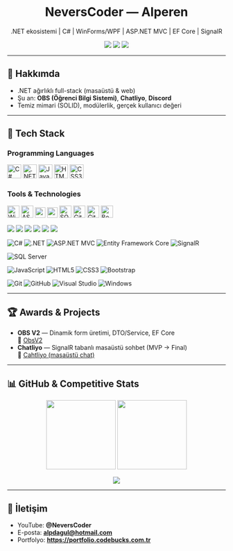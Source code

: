 <!-- Header / Banner -->
<h1 align="center">NeversCoder — Alperen</h1>
<p align="center">.NET ekosistemi | C# | WinForms/WPF | ASP.NET MVC | EF Core | SignalR</p>

<p align="center">
  <a href="https://github.com/Nevers01?tab=followers"><img src="https://img.shields.io/github/followers/Nevers01?style=for-the-badge&logo=github"></a>
  <a href="https://www.youtube.com/@NeversCoder"><img src="https://img.shields.io/badge/YouTube-NeversCoder-red?style=for-the-badge&logo=youtube"></a>
  <a href="mailto:alpdagul@hotmail.com"><img src="https://img.shields.io/badge/Email-alpdagul@hotmail.com-blue?style=for-the-badge&logo=gmail"></a>
</p>

---

## 👋 Hakkımda
- .NET ağırlıklı full-stack (masaüstü & web)
- Şu an: **OBS (Öğrenci Bilgi Sistemi)**, **Chatliyo**, **Discord**
- Temiz mimari (SOLID), modülerlik, gerçek kullanıcı değeri

---

## 🧰 Tech Stack

### Programming Languages
<p>
  <img src="https://cdn.jsdelivr.net/gh/devicons/devicon/icons/csharp/csharp-original.svg" height="32" title="C#"/>
  <img src="https://cdn.jsdelivr.net/gh/devicons/devicon/icons/dotnetcore/dotnetcore-original.svg" height="32" title=".NET"/>
  <img src="https://cdn.jsdelivr.net/gh/devicons/devicon/icons/javascript/javascript-original.svg" height="32" title="JavaScript"/>
  <img src="https://cdn.jsdelivr.net/gh/devicons/devicon/icons/html5/html5-plain.svg" height="32" title="HTML5"/>
  <img src="https://cdn.jsdelivr.net/gh/devicons/devicon/icons/css3/css3-plain.svg" height="32" title="CSS3"/>
</p>

### Tools & Technologies
<p>
  <img src="https://cdn.jsdelivr.net/gh/devicons/devicon/icons/windows8/windows8-original.svg" height="28" title="WinForms/WPF"/>
  <img src="https://cdn.jsdelivr.net/gh/devicons/devicon/icons/dotnetcore/dotnetcore-original.svg" height="28" title="ASP.NET MVC"/>
  <img src="https://img.shields.io/badge/Entity%20Framework-Core-512BD4?logo=.net&logoColor=white" height="24" />
  <img src="https://img.shields.io/badge/SignalR-RealTime-512BD4?logo=.net&logoColor=white" height="24" />
  <img src="https://cdn.jsdelivr.net/gh/devicons/devicon/icons/microsoftsqlserver/microsoftsqlserver-plain.svg" height="28" title="SQL Server"/>
  <img src="https://cdn.jsdelivr.net/gh/devicons/devicon/icons/git/git-original.svg" height="28" title="Git"/>
  <img src="https://cdn.jsdelivr.net/gh/devicons/devicon/icons/github/github-original.svg" height="28" title="GitHub"/>
  <img src="https://cdn.jsdelivr.net/gh/devicons/devicon/icons/bootstrap/bootstrap-original.svg" height="28" title="Bootstrap"/>
</p>

<!-- İstersen rozet stili (shields.io) ile de gösterebilirsin -->

<p>
  <img src="https://img.shields.io/badge/C%23-239120?logo=csharp&logoColor=white&style=for-the-badge"/>
  <img src="https://img.shields.io/badge/.NET-512BD4?logo=dotnet&logoColor=white&style=for-the-badge"/>
  <img src="https://img.shields.io/badge/ASP.NET%20MVC-512BD4?logo=dotnet&logoColor=white&style=for-the-badge"/>
  <img src="https://img.shields.io/badge/EF%20Core-512BD4?logo=dotnet&logoColor=white&style=for-the-badge"/>
  <img src="https://img.shields.io/badge/SignalR-RealTime-512BD4?style=for-the-badge"/>
  <img src="https://img.shields.io/badge/SQL%20Server-CC2927?logo=microsoftsqlserver&logoColor=white&style=for-the-badge"/>
</p>

<!-- Diller -->
![C#](https://img.shields.io/badge/C%23-239120?style=for-the-badge&logo=csharp&logoColor=white)
![.NET](https://img.shields.io/badge/.NET-512BD4?style=for-the-badge&logo=dotnet&logoColor=white)
![ASP.NET MVC](https://img.shields.io/badge/ASP.NET%20MVC-512BD4?style=for-the-badge&logo=dotnet&logoColor=white)
![Entity Framework Core](https://img.shields.io/badge/Entity%20Framework-Core-512BD4?style=for-the-badge&logo=dotnet&logoColor=white)
![SignalR](https://img.shields.io/badge/SignalR-Realtime-512BD4?style=for-the-badge&logo=dotnet&logoColor=white)

<!-- Veritabanı -->
![SQL Server](https://img.shields.io/badge/SQL%20Server-CC2927?style=for-the-badge&logo=microsoftsqlserver&logoColor=white)

<!-- Web Teknolojileri -->
![JavaScript](https://img.shields.io/badge/JavaScript-F7DF1E?style=for-the-badge&logo=javascript&logoColor=black)
![HTML5](https://img.shields.io/badge/HTML5-E34F26?style=for-the-badge&logo=html5&logoColor=white)
![CSS3](https://img.shields.io/badge/CSS3-1572B6?style=for-the-badge&logo=css3&logoColor=white)
![Bootstrap](https://img.shields.io/badge/Bootstrap-7952B3?style=for-the-badge&logo=bootstrap&logoColor=white)

<!-- Araçlar -->
![Git](https://img.shields.io/badge/Git-F05032?style=for-the-badge&logo=git&logoColor=white)
![GitHub](https://img.shields.io/badge/GitHub-181717?style=for-the-badge&logo=github&logoColor=white)
![Visual Studio](https://img.shields.io/badge/Visual%20Studio-5C2D91?style=for-the-badge&logo=visualstudio&logoColor=white)
![Windows](https://img.shields.io/badge/Windows-0078D6?style=for-the-badge&logo=windows&logoColor=white)

---

## 🏆 Awards & Projects
- **OBS V2** — Dinamik form üretimi, DTO/Service, EF Core  
  🔗 [ObsV2](https://github.com/Nevers01/ObsV2)
- **Chatliyo** — SignalR tabanlı masaüstü sohbet (MVP → Final)  
  🔗 [Cahtliyo (masaüstü chat)](https://github.com/Nevers01/chatapp)

---

## 📊 GitHub & Competitive Stats
<p align="center">
  <img height="160" src="https://github-readme-stats.vercel.app/api?username=Nevers01&show_icons=true&hide_title=true&count_private=true&theme=radical" />
  <img height="160" src="https://github-readme-stats.vercel.app/api/top-langs/?username=Nevers01&layout=compact&theme=radical" />
</p>

<!-- Trophies (opsiyonel) -->
<p align="center">
  <img src="https://github-profile-trophy.vercel.app/?username=Nevers01&theme=darkhub&no-frame=true&no-bg=true&margin-w=10" />
</p>

<!-- LeetCode (opsiyonel) -->
<!-- <img src="https://leetcard.jacoblin.cool/<kullanici>?theme=dark&font=JetBrains%20Mono&radius=10" /> -->

---

## 🤝 İletişim
- YouTube: **@NeversCoder**
- E-posta: **alpdagul@hotmail.com**
- Portfolyo: **https://portfolio.codebucks.com.tr**
